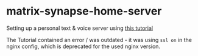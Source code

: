 # matrix-synapse-home-server
Setting up a personal text &amp; voice server using [this tutorial](https://upcloud.com/resources/tutorials/install-matrix-synapse)

The Tutorial contained an error / was outdated - it was using `ssl on` in the nginx config, which is deprecated for the used nginx version.
